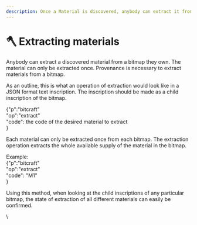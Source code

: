 ```yaml
---
description: Once a Material is discovered, anybody can extract it from their bitmaps.
---
```


# 🪓 Extracting materials

Anybody can extract a discovered material from a bitmap they own. The material can only be extracted once. Provenance is necessary to extract materials from a bitmap.&#x20;

As an outline, this is what an operation of extraction would look like in a JSON format text inscription. The inscription should be made as a child inscription of the bitmap.

{"p":"bitcraft"\
"op":"extract"\
"code": the code of the desired material to extract\
}

Each material can only be extracted once from each bitmap. The extraction operation extracts the whole available supply of the material in the bitmap.&#x20;

Example:\
{"p":"bitcraft"\
"op":"extract"\
"code": "M1"\
}

Using this method, when looking at the child inscriptions of any particular bitmap, the state of extraction of all different materials can easily be confirmed.

\
